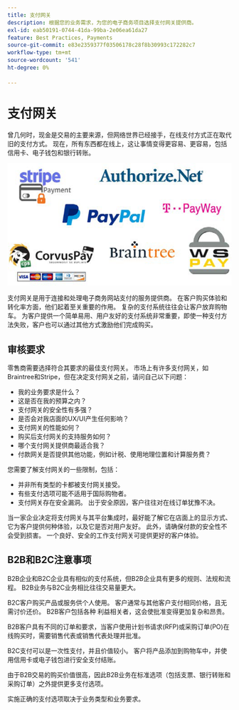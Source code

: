 ```yaml
---
title: 支付网关
description: 根据您的业务需求，为您的电子商务项目选择支付网关提供商。
exl-id: eab50191-0744-41da-99ba-2e06ea61da27
feature: Best Practices, Payments
source-git-commit: e83e2359377f03506178c28f8b30993c172282c7
workflow-type: tm+mt
source-wordcount: '541'
ht-degree: 0%

---
```


# 支付网关

曾几何时，现金是交易的主要来源，但网络世界已经接手，在线支付方式正在取代旧的支付方式。 现在，所有东西都在线上，这让事情变得更容易、更容易，包括信用卡、电子钱包和银行转账。

![付款网关提供商徽标](../../assets/playbooks/payment-gateways.png)

支付网关是用于连接和处理电子商务网站支付的服务提供商。 在客户购买体验和转化率方面，他们起着至关重要的作用。 复杂的支付系统往往会让客户放弃购物车。 为客户提供一个简单易用、用户友好的支付系统非常重要，即使一种支付方法失败，客户也可以通过其他方式激励他们完成购买。

## 审核要求

零售商需要选择符合其要求的最佳支付网关。 市场上有许多支付网关，如Braintree和Stripe，但在决定支付网关之前，请问自己以下问题：

- 我的业务要求是什么？
- 这是否在我的预算之内？
- 支付网关的安全性有多强？
- 是否会对我店面的UX/UI产生任何影响？
- 支付网关的性能如何？
- 购买后支付网关的支持服务如何？
- 哪个支付网关提供商最适合我？
- 付款网关是否提供其他功能，例如计税、使用地理位置和计算服务费？

您需要了解支付网关的一些限制，包括：

- 并非所有类型的卡都被支付网关接受。
- 有些支付选项可能不适用于国际购物者。
- 支付网关存在安全漏洞。 出于安全原因，客户往往对在线订单犹豫不决。

当一家企业决定将支付网关与其平台集成时，最好能了解它在店面上的显示方式、它为客户提供何种体验，以及它是否对用户友好。 此外，请确保付款的安全性不会受到损害。 一个良好、安全的工作支付网关可提供更好的客户体验。

## B2B和B2C注意事项

B2B企业和B2C企业具有相似的支付系统，但B2B企业具有更多的规则、法规和流程。 B2B业务与B2C业务相比往往交易量更大。

B2C客户购买产品或服务供个人使用。 客户通常与其他客户支付相同价格，且无需讨价还价。 B2B客户包括各种
利益相关者，这会使批准变得更加复杂和昂贵。

B2B客户具有不同的订单和要求，当客户使用计划书请求(RFP)或采购订单(PO)在线购买时，需要销售代表或销售代表处理并批准。

B2C支付可以是一次性支付，并且价值较小。 客户将产品添加到购物车中，并使用信用卡或电子钱包进行安全支付结账。

由于B2B交易的购买价值很高，因此B2B业务在标准选项（包括支票、银行转账和采购订单）之外提供更多支付选项。

实施正确的支付选项取决于业务类型和业务要求。
